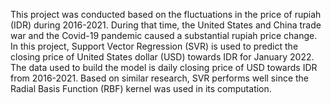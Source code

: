 This project was conducted based on the fluctuations in the price of rupiah (IDR) during 2016-2021. During that time, the United States and China trade war and the Covid-19 pandemic caused a substantial rupiah price change. In this project, Support Vector Regression (SVR) is used to predict the closing price of United States dollar (USD) towards IDR for January 2022. The data used to build the model is daily closing price of USD towards IDR from 2016-2021. Based on similar research, SVR performs well since the Radial Basis Function (RBF) kernel was used in its computation. 

